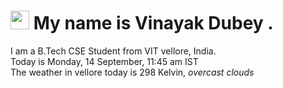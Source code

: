 
<h1><img src="https://emojis.slackmojis.com/emojis/images/1531849430/4246/blob-sunglasses.gif?1531849430" width="30"/> My name is Vinayak Dubey .</h1>
<p>I am a B.Tech CSE Student from VIT vellore, India. <br> Today is Monday, 14 September, 11:45 am IST <br> The weather in vellore today is 298 Kelvin, <i> overcast clouds </i><p>